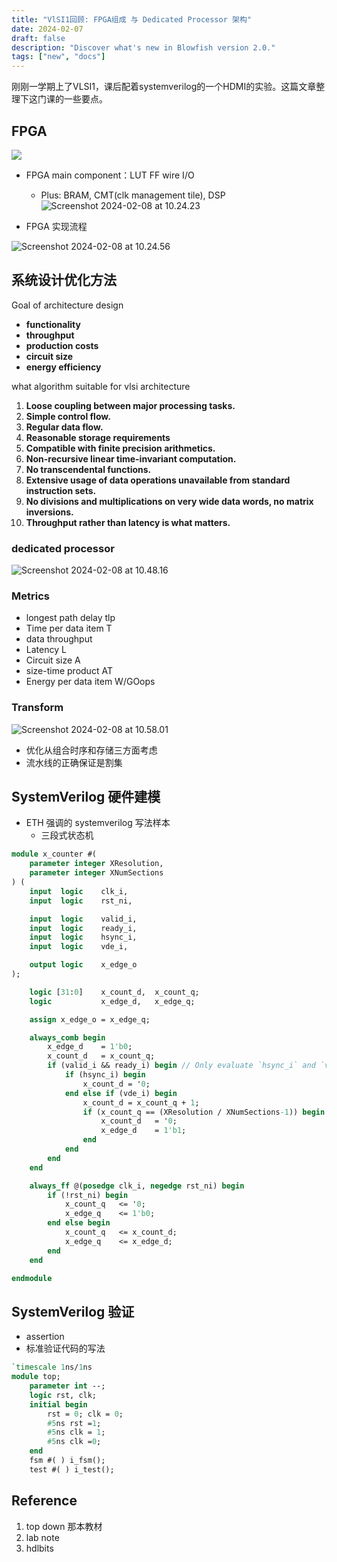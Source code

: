 ```yaml
---
title: "VlSI1回顾: FPGA组成 与 Dedicated Processor 架构"
date: 2024-02-07
draft: false
description: "Discover what's new in Blowfish version 2.0."
tags: ["new", "docs"]
---
```


刚刚一学期上了VLSI1，课后配着systemverilog的一个HDMI的实验。这篇文章整理下这门课的一些要点。



## FPGA

![](https://raw.githubusercontent.com/SamanthaWangdl/imagehub/main/imagehub/screenshot0203.png)

- FPGA main component：LUT FF wire I/O
  - Plus: BRAM, CMT(clk management tile), DSP![Screenshot 2024-02-08 at 10.24.23](https://raw.githubusercontent.com/SamanthaWangdl/imagehub/main/imagehub/Screenshot%202024-02-08%20at%2010.24.23.png)



- FPGA 实现流程

![Screenshot 2024-02-08 at 10.24.56](https://raw.githubusercontent.com/SamanthaWangdl/imagehub/main/imagehub/Screenshot%202024-02-08%20at%2010.24.56.png)

## 系统设计优化方法

Goal of architecture design

- **functionality**
- **throughput**
- **production costs**
- **circuit size**
- **energy efficiency**



what algorithm suitable for vlsi architecture

1. **Loose coupling between major processing tasks.**
2. **Simple control flow.**
3. **Regular data flow.**
4. **Reasonable storage requirements**
5. **Compatible with finite precision arithmetics.**
6. **Non-recursive linear time-invariant computation.**
7. **No transcendental functions.**
8. **Extensive usage of data operations unavailable from standard instruction sets.**
9. **No divisions and multiplications on very wide data words, no matrix inversions.**
10. **Throughput rather than latency is what matters.**

### dedicated processor 

![Screenshot 2024-02-08 at 10.48.16](https://raw.githubusercontent.com/SamanthaWangdl/imagehub/main/imagehub/Screenshot%202024-02-08%20at%2010.48.16.png)





### Metrics

- longest path delay tlp
- Time per data item T
- data throughput
- Latency  L
- Circuit size A
- size-time product AT
- Energy per data item W/GOops

### Transform



![Screenshot 2024-02-08 at 10.58.01](https://raw.githubusercontent.com/SamanthaWangdl/imagehub/main/imagehub/Screenshot%202024-02-08%20at%2010.58.01.png)

- 优化从组合时序和存储三方面考虑
- 流水线的正确保证是割集



## SystemVerilog 硬件建模

- ETH 强调的 systemverilog 写法样本 
  - 三段式状态机


```systemverilog
module x_counter #(
    parameter integer XResolution,
    parameter integer XNumSections
) (
    input  logic    clk_i,
    input  logic    rst_ni,

    input  logic    valid_i,
    input  logic    ready_i,
    input  logic    hsync_i,
    input  logic    vde_i,

    output logic    x_edge_o
);

    logic [31:0]    x_count_d,  x_count_q;
    logic           x_edge_d,   x_edge_q;

    assign x_edge_o = x_edge_q;

    always_comb begin
        x_edge_d    = 1'b0;
        x_count_d   = x_count_q;
        if (valid_i && ready_i) begin // Only evaluate `hsync_i` and `vde_i` on handshakes.
            if (hsync_i) begin
                x_count_d = '0;
            end else if (vde_i) begin
                x_count_d = x_count_q + 1;
                if (x_count_q == (XResolution / XNumSections-1)) begin
                    x_count_d   = '0;
                    x_edge_d    = 1'b1;
                end
            end
        end
    end

    always_ff @(posedge clk_i, negedge rst_ni) begin
        if (!rst_ni) begin
            x_count_q   <= '0;
            x_edge_q    <= 1'b0;
        end else begin
            x_count_q   <= x_count_d;
            x_edge_q    <= x_edge_d;
        end
    end

endmodule

```



## SystemVerilog 验证

- assertion
- 标准验证代码的写法

```systemverilog
`timescale 1ns/1ns
module top;
	parameter int --;
	logic rst, clk;
	initial begin
		rst = 0; clk = 0;
		#5ns rst =1;
		#5ns clk = 1;
		#5ns clk =0;
	end
	fsm #( ) i_fsm();
	test #( ) i_test();
```



## Reference

1. top down 那本教材
2. lab note
3. hdlbits
